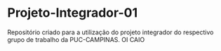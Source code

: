 # Projeto-Integrador-01
Repositório criado para a utilização do projeto integrador do respectivo grupo de trabalho da PUC-CAMPINAS.
OI CAIO
